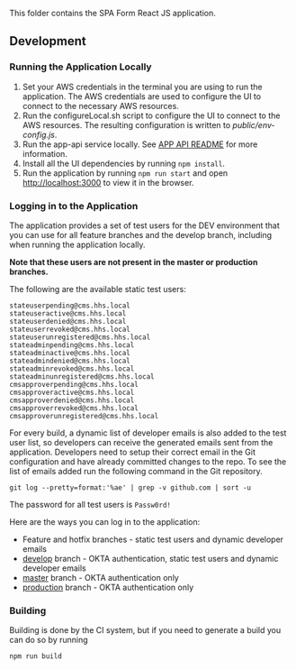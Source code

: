This folder contains the SPA Form React JS application.

## Development

### Running the Application Locally

1. Set your AWS credentials in the terminal you are using to run the application. The AWS credentials are used to configure the UI to connect to the necessary AWS resources.
1. Run the configureLocal.sh script to configure the UI to connect to the AWS resources. The resulting configuration is written to _public/env-config.js_.
1. Run the app-api service locally. See [APP API README](../app-api/README.md) for more information.
1. Install all the UI dependencies by running `npm install`.
1. Run the application by running `npm run start` and open [http://localhost:3000](http://localhost:3000) to view it in the browser.

### Logging in to the Application

The application provides a set of test users for the DEV environment that you can use for all feature branches and the develop branch, including when running the application locally.

**Note that these users are not present in the master or production branches.**

The following are the available static test users:

```
stateuserpending@cms.hhs.local
stateuseractive@cms.hhs.local
stateuserdenied@cms.hhs.local
stateuserrevoked@cms.hhs.local
stateuserunregistered@cms.hhs.local
stateadminpending@cms.hhs.local
stateadminactive@cms.hhs.local
stateadmindenied@cms.hhs.local
stateadminrevoked@cms.hhs.local
stateadminunregistered@cms.hhs.local
cmsapproverpending@cms.hhs.local
cmsapproveractive@cms.hhs.local
cmsapproverdenied@cms.hhs.local
cmsapproverrevoked@cms.hhs.local
cmsapproverunregistered@cms.hhs.local
```

For every build, a dynamic list of developer emails is also added to the test user list, so developers can receive the generated emails sent from the application. Developers need to setup their correct email in the Git configuration and have already committed changes to the repo. To see the list of emails added run the following command in the Git repository.

`git log --pretty=format:'%ae' | grep -v github.com | sort -u`

The password for all test users is `Passw0rd!`

Here are the ways you can log in to the application:

- Feature and hotfix branches - static test users and dynamic developer emails
- [develop](https://github.com/CMSgov/macstack-spa-submission-form/tree/develop) branch - OKTA authentication, static test users and dynamic developer emails
- [master](https://github.com/CMSgov/macstack-spa-submission-form/tree/master) branch - OKTA authentication only
- [production](https://github.com/CMSgov/macstack-spa-submission-form/tree/production) branch - OKTA authentication only

### Building

Building is done by the CI system, but if you need to generate a build you can do so by running

`npm run build`
